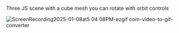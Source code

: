 Three JS scene with a cube mesh you can rotate with orbit controls

![ScreenRecording2025-01-08at5 04 08PM-ezgif com-video-to-gif-converter](https://github.com/user-attachments/assets/548a4fc0-30b7-45f1-85ef-fbf58335a46b)
